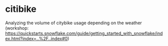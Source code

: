 # citibike
Analyzing the volume of citybike usage depending on the weather 
(workshop: https://quickstarts.snowflake.com/guide/getting_started_with_snowflake/index.html?index=..%2F..index#0)
